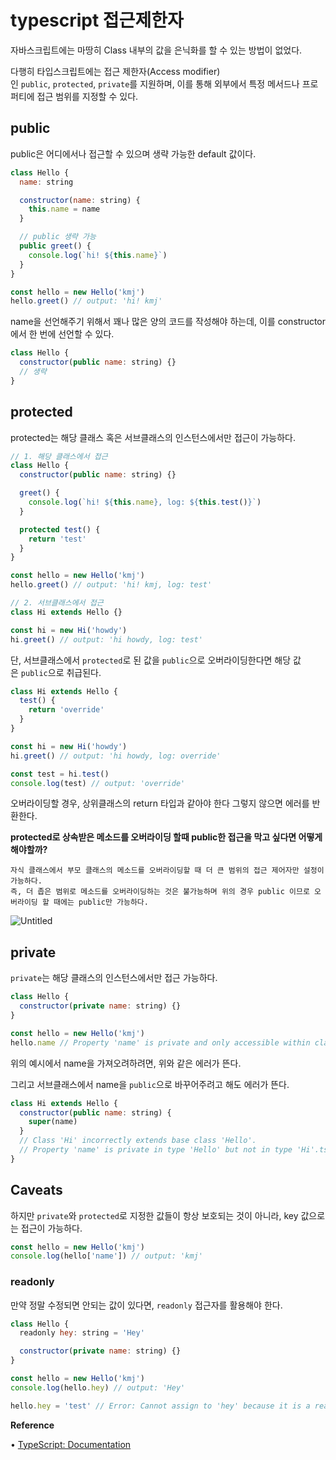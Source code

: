 # typescript 접근제한자

자바스크립트에는 마땅히 Class 내부의 값을 은닉화를 할 수 있는 방법이 없었다.

다행히 타입스크립트에는 접근 제한자(Access modifier)인 `public`, `protected`, `private`를 지원하며, 이를 통해 외부에서 특정 메서드나 프로퍼티에 접근 범위를 지정할 수 있다.

## public

public은 어디에서나 접근할 수 있으며 생략 가능한 default 값이다.

```jsx
class Hello {
  name: string

  constructor(name: string) {
    this.name = name
  }

  // public 생략 가능
  public greet() {
    console.log(`hi! ${this.name}`)
  }
}

const hello = new Hello('kmj')
hello.greet() // output: 'hi! kmj'
```

name을 선언해주기 위해서 꽤나 많은 양의 코드를 작성해야 하는데, 이를 constructor에서 한 번에 선언할 수 있다.

```jsx
class Hello {
  constructor(public name: string) {}
  // 생략
}
```

## protected

protected는 해당 클래스 혹은 서브클래스의 인스턴스에서만 접근이 가능하다.

```jsx
// 1. 해당 클래스에서 접근
class Hello {
  constructor(public name: string) {}

  greet() {
    console.log(`hi! ${this.name}, log: ${this.test()}`)
  }

  protected test() {
    return 'test'
  }
}

const hello = new Hello('kmj')
hello.greet() // output: 'hi! kmj, log: test'

// 2. 서브클래스에서 접근
class Hi extends Hello {}

const hi = new Hi('howdy')
hi.greet() // output: 'hi howdy, log: test'
```

단, 서브클래스에서 `protected`로 된 값을 `public`으로 오버라이딩한다면 해당 값은 `public`으로 취급된다.

```jsx
class Hi extends Hello {
  test() {
    return 'override'
  }
}

const hi = new Hi('howdy')
hi.greet() // output: 'hi howdy, log: override'

const test = hi.test()
console.log(test) // output: 'override'
```

오버라이딩할 경우, 상위클래스의 return 타입과 같아야 한다 그렇지 않으면 에러를 반환한다.

**protected로 상속받은 메소드를 오버라이딩 할때 public한 접근을 막고 싶다면 어떻게 해야할까?**

```
자식 클래스에서 부모 클래스의 메소드를 오버라이딩할 때 더 큰 범위의 접근 제어자만 설정이 가능하다. 
즉, 더 좁은 범위로 메소드를 오버라이딩하는 것은 불가능하며 위의 경우 public 이므로 오버라이딩 할 때에는 public만 가능하다.
```

![Untitled](https://prod-files-secure.s3.us-west-2.amazonaws.com/9af2f3e3-6a7d-4dde-b581-0d2ab8551424/752b4224-e6fb-4910-a5bd-6e9f52adf611/Untitled.png)

## private

`private`는 해당 클래스의 인스턴스에서만 접근 가능하다.

```jsx
class Hello {
  constructor(private name: string) {}
}

const hello = new Hello('kmj')
hello.name // Property 'name' is private and only accessible within class 'Hello'.
```

위의 예시에서 name을 가져오려하려면, 위와 같은 에러가 뜬다.

그리고 서브클래스에서 name을 `public`으로 바꾸어주려고 해도 에러가 뜬다.

```jsx
class Hi extends Hello {
  constructor(public name: string) {
    super(name)
  }
  // Class 'Hi' incorrectly extends base class 'Hello'.
  // Property 'name' is private in type 'Hello' but not in type 'Hi'.ts(2415)
}
```

## Caveats

하지만 `private`와 `protected`로 지정한 값들이 항상 보호되는 것이 아니라, key 값으로는 접근이 가능하다.

```jsx
const hello = new Hello('kmj')
console.log(hello['name']) // output: 'kmj'
```

### readonly

만약 정말 수정되면 안되는 값이 있다면, `readonly` 접근자를 활용해야 한다.

```jsx
class Hello {
  readonly hey: string = 'Hey'

  constructor(private name: string) {}
}

const hello = new Hello('kmj')
console.log(hello.hey) // output: 'Hey'

hello.hey = 'test' // Error: Cannot assign to 'hey' because it is a read-only property.
```

**Reference**

• [TypeScript: Documentation](https://www.typescriptlang.org/docs/handbook/2/classes.html)
